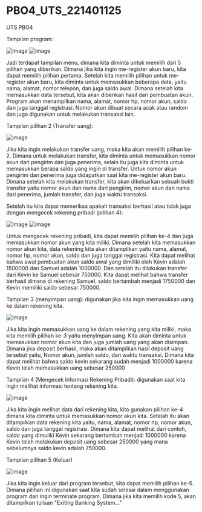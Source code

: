 # PBO4_UTS_221401125
UTS PBO4

Tampilan program:

![image](https://github.com/SamuelSitanggang125/PBO4_UTS_221401125/assets/115195417/f5eea99b-14e9-4a9d-a958-1551d79e72b2)
![image](https://github.com/SamuelSitanggang125/PBO4_UTS_221401125/assets/115195417/28699b58-0c58-4f47-bfe6-ccdec3148fd7)

Jadi terdapat tampilan menu, dimana kita diminta untuk memilih dari 5 pilihan yang diberikan. Dimana jika kita ingin me-register akun baru, kita dapat memilih pilihan pertama. Setelah kita memilih pilihan untuk me-register akun baru, kita diminta untuk memasukkan beberapa data, yaitu nama, alamat, nomor telepon, dan juga saldo awal. Dimana setelah kita memasukkan data tersebut, kita akan diberikan hasil dari pembuatan akun. Program akan menampilkan nama, alamat, nomor hp, nomor akun, saldo dan juga tanggal registrasi. Nomor akun dibuat secara acak atau random dan juga digunakan untuk melakukan transaksi lain.

Tampilan pilihan 2 (Transfer uang):

![image](https://github.com/SamuelSitanggang125/PBO4_UTS_221401125/assets/115195417/90603fc4-719d-48fb-8b59-4a465787276b)

Jika kita ingin melakukan transfer uang, maka kita akan memilih pilihan ke-2. Dimana untuk melakukan transfer, kita diminta untuk memasukkan nomor akun dari pengirim dan juga penerima, selain itu juga kita diminta untuk memasukkan berapa saldo yang ingin di transfer. Untuk nomor akun pengirim dan penerima juga didapatkan saat kita me-register akun baru. Dimana setelah kita melakukan transfer, kita akan dikeluarkan sebuah bukti transfer yaitu nomor akun dan nama dari  pengirim, nomor akun dan nama dari penerima, jumlah transfer, dan juga waktu transaksi.

Setelah itu kita dapat memeriksa apakah transaksi berhasil atau tidak juga dengan mengecek rekening pribadi (pilihan 4):

![image](https://github.com/SamuelSitanggang125/PBO4_UTS_221401125/assets/115195417/56c3b0c1-a958-4339-a0eb-51e6420f674f)
![image](https://github.com/SamuelSitanggang125/PBO4_UTS_221401125/assets/115195417/3d6e233e-8920-4db7-8bdb-af02a044181c)

Untuk mengecek rekening pribadi, kita dapat memilih pilihan ke-4 dan juga memasukkan nomor akun yang kita miliki. Dimana setelah kita memasukkan nomor akun kita, data rekening kita akan ditampilkan yaitu nama, alamat, nomor hp, nomor akun, saldo dan juga tanggal registrasi. Kita dapat melihat bahwa awal pembuatan akun saldo awal yang dimiliki oleh Kevin adalah 1500000 dan Samuel adalah 1000000. Dan setelah itu dilakukan transfer dari Kevin ke Samuel sebesar 750000. Kita dapat melihat bahwa transfer berhasil dimana di rekening Samuel, saldo bertambah menjadi 1750000 dan Kevin memiliki saldo sebesar 750000.

Tampilan 3 (menyimpan uang): digunakan jika kita ingin memasukkan uang ke dalam rekening kita.

![image](https://github.com/SamuelSitanggang125/PBO4_UTS_221401125/assets/115195417/0199ab80-de9c-4ba4-9ec9-1f2a0f85b494)

Jika kita ingin memasukkan uang ke dalam rekening yang kita miliki, maka kita memilih pilihan ke-3 yaitu menyimpan uang. Kita akan diminta untuk memasukkan nomor akun kita dan juga jumlah uang yang akan disimpan. Dimana jika deposit berhasil, maka akan ditampilkan hasil deposit uang tersebut yaitu, Nomor akun, jumlah saldo, dan waktu transaksi. Dimana kita dapat melihat bahwa saldo kevin sekarang sudah menjadi 1000000 karena Kevin telah memasukkan uang sebesar 250000

Tampilan 4 (Mengecek Informasi Rekening Pribadi): digunakan saat kita ingin melihat informasi tentang rekening kita.

![image](https://github.com/SamuelSitanggang125/PBO4_UTS_221401125/assets/115195417/5afcdf98-8c63-400e-8340-e1c88f3cfb9e)

Jika kita ingin melihat data dari rekening kita, kita gunakan pilihan ke-4 dimana kita diminta untuk memasukkan nomor akun kita. Setelah itu akan ditampilkan data rekening kita yaitu, nama, alamat, nomor hp, nomor akun, saldo dan juga tanggal registrasi. Dimana kita dapat melihat dari contoh, saldo yang dimuliki Kevin sekarang bertambah menjadi 1000000 karena Kevin telah melakukan deposit uang sebesar 250000 yang mana sebelumnya saldo kevin adalah 750000.

Tampilan pilihan 5 (Keluar)

![image](https://github.com/SamuelSitanggang125/PBO4_UTS_221401125/assets/115195417/7ad7a86f-ad1a-4334-96ce-335db2367104)

Jika kita ingin keluar dari program tersebut, kita dapat memilih pilihan ke-5. Dimana pilihan ini digunakan saat kita sudah selesai dalam menggunakan program dan ingin terminate program. Dimana jika kita memilih kode 5, akan ditampilkan tulisan "Exiting Banking System..."

